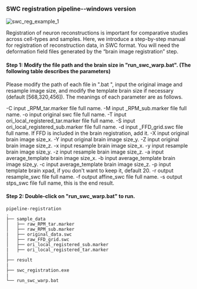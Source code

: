 ### SWC registration pipeline--windows version

![swc_reg_example_1](https://github.com/Vaa3D/vaa3d_tools/blob/master/hackathon/mBrainAligner/doc/images_swc_reg/image-20210805143056992.png)

Registration of neuron reconstructions is important for comparative studies across cell-types and samples. Here, we introduce a step-by-step manual for registration of reconstruction data, in SWC format. You will need the deformation field files generated by the “brain image registration” step.

#### Step 1: Modify the file path and the brain size in "run_swc_warp.bat". (The following table describes the parameters)

Please modify the path of each file in ".bat ", input the original image and resample image size, and modify the template brain size if necessary (default [568,320,456]). The meanings of each parameter are as follows.

<the path to input file>
-C <input_CCF_marker>  input _RPM_tar.marker file full name.
-M <input_Manual_marker>	input _RPM_sub.marker file full name.
-o <input_original_swc>	input original swc file full name.
-T <input_tar_auto_marker>  input ori_local_registered_tar.marker file full name.
-S <input_brain_auto_marker>     input ori_local_registered_sub.marker file full name.
-d <input_FFD_grid>  input _FFD_grid.swc file full name. If FFD is included in the brain registration, add it.
<the size to original brain image>
-X <original image size_x>   input original brain image size_x.
-Y <original image size_y>   input original brain image size_y.
-Z <original image size_z>   input original brain image size_z.
<the size to resample or stripmove brain image>
-x <resample image size_x>   input resample brain image size_x.
-y <resample image size_y>   input resample brain image size_y.
-z <resample image size_z>   input resample brain image size_z.
<the size to template brain image,default [568 320 456], is "average_template_25_u8_xpad.v3draw", an Allen CCF brain>
-a <average_template image size_x>   input average_template brain image size_x.
-b <average_template image size_y>   input average_template brain image size_y.
-c <average_template image size_z>   input average_template brain image size_z.
-p <pading_x>       input template brain xpad, if you don't want to keep it, default 20.
<the path to output swc file>
-r <out_resample_swc>    output resample_swc file full name.
-f <out_affine_swc>     output affine_swc file full name.
-s <out_stps_swc>     output stps_swc file full name, this is the end result.

#### Step 2: Double-click on "run_swc_warp.bat" to run.





```
pipeline-registration
.
├── sample_data
│   ├── raw_RPM_tar.marker
│   ├── raw_RPM_sub.marker
|	├── original_data.swc
│   ├── raw_FFD_grid.swc
│   ├── ori_local_registered_sub.marker
|	├── ori_local_registered_tar.marker
│   
├── result
|	
├── swc_registration.exe
|	
└── run_swc_warp.bat
```

